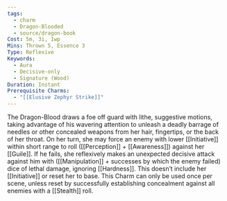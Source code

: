 ```yaml
---
tags:
  - charm
  - Dragon-Blooded
  - source/dragon-book
Cost: 5m, 3i, 1wp
Mins: Thrown 5, Essence 3
Type: Reflexive
Keywords:
  - Aura
  - Decisive-only
  - Signature (Wood)
Duration: Instant
Prerequisite Charms:
  - "[[Elusive Zephyr Strike]]"
---
```

The Dragon-Blood draws a foe off guard with lithe, suggestive motions, taking advantage of his wavering attention to unleash a deadly barrage of needles or other concealed weapons from her hair, fingertips, or the back of her throat. On her turn, she may force an enemy with lower [[Initiative]] within short range to roll ([[Perception]] + [[Awareness]]) against her [[Guile]]. If he fails, she reflexively makes an unexpected decisive attack against him with ([[Manipulation]] + successes by which the enemy failed) dice of lethal damage, ignoring [[Hardness]]. This doesn’t include her [[Initiative]] or reset her to base. This Charm can only be used once per scene, unless reset by successfully establishing concealment against all enemies with a [[Stealth]] roll.